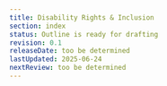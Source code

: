 ```yaml
---
title: Disability Rights & Inclusion
section: index
status: Outline is ready for drafting
revision: 0.1
releaseDate: too be determined
lastUpdated: 2025-06-24
nextReview: too be determined
---
```


